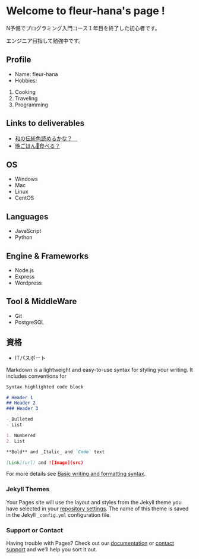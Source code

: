 # Welcome to fleur-hana's page !

N予備でプログラミング入門コース１年目を終了した初心者です。　　

エンジニア目指して勉強中です。　　

## Profile
- Name: fleur-hana
- Hobbies: 
1. Cooking
2. Traveling
3. Programming

## Links to deliverables
- [和の伝統色読めるかな？　](https://fleur-hana.github.io/webAppContest-summer-2021/contest.html)
- [晩ごはん🍚食べる？](https://shrouded-badlands-04383.herokuapp.com/)

## OS
- Windows
- Mac
- Linux
- CentOS

## Languages
- JavaScript
- Python

## Engine & Frameworks
- Node.js
- Express
- Wordpress

## Tool & MiddleWare
- Git
- PostgreSQL

## 資格
- ITパスポート



Markdown is a lightweight and easy-to-use syntax for styling your writing. It includes conventions for

```markdown
Syntax highlighted code block

# Header 1
## Header 2
### Header 3

- Bulleted
- List

1. Numbered
2. List

**Bold** and _Italic_ and `Code` text

[Link](url) and ![Image](src)
```

For more details see [Basic writing and formatting syntax](https://docs.github.com/en/github/writing-on-github/getting-started-with-writing-and-formatting-on-github/basic-writing-and-formatting-syntax).

### Jekyll Themes

Your Pages site will use the layout and styles from the Jekyll theme you have selected in your [repository settings](https://github.com/fleur-hana/fleur-hana.github.io/settings/pages). The name of this theme is saved in the Jekyll `_config.yml` configuration file.

### Support or Contact

Having trouble with Pages? Check out our [documentation](https://docs.github.com/categories/github-pages-basics/) or [contact support](https://support.github.com/contact) and we’ll help you sort it out.
